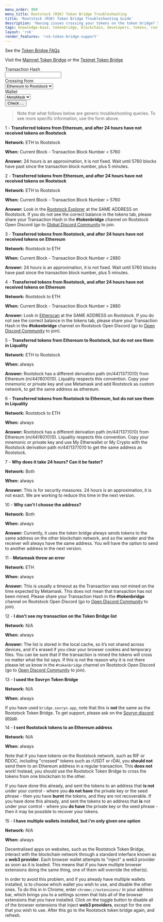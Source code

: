 ```yaml
---
menu_order: 900
menu_title: Rootstock (RSK) Token Bridge Troubleshooting
title: 'Rootstock (RSK) Token Bridge Troubleshooting Guide'
description: 'Having issues crossing your tokens on the token bridge? See the troubleshooting guide for help.'
tags: knowledge-base, tokenbridge, blockchain, developers, tokens, rootstock, rsk
layout: 'rsk'
render_features: 'rsk-token-bridge-support'
---
```


See the [Token Bridge FAQs](https://developers.rsk.co/tools/tokenbridge/faq/)

Visit the [Mainnet Token Bridge](https://tokenbridge.rsk.co/) or the [Testnet Token Bridge](https://testnet.tokenbridge.rsk.co/)

<div class="rsk-token-bridge-support">
  <div class="rsk-token-bridge-support-input-area">
    <div>
      <label>Transaction Hash</label>
      <br />
      <input name="txHash" id="rsk-token-bridge-support-txHash" type="text" />
    </div>
    <div>
      <label>Crossing from</label>
      <br />
      <select name="fromNetwork" id="rsk-token-bridge-support-fromNetwork">
        <option value="ethereum-mainnet">Ethereum to Rootstock</option>
        <option value="rsk-mainnet">Rootstock to Ethereum</option>
      </select>
    </div>
    <div>
      <label>Wallet</label>
      <br />
      <select name="walletName" id="rsk-token-bridge-support-walletName">
        <option value="metamask">MetaMask</option>
        <option value="liquality">Liquality</option>
      </select>
    </div>
    <div>
      <button id="rsk-token-bridge-support-check-button">Check &hellip;</button>
    </div>
  </div>
  <div class="rsk-token-bridge-support-output-area">
  </div>
</div>

> Note that what follows below are generic troubleshooting queries.
> To see more specific information, use the form above.

1 - **Transferred tokens from Ethereum, and after 24 hours have not received tokens on Rootstock**

**Network:** ETH to Rootstock

**When:** Current Block - Transaction Block Number < 5760

**Answer:** 24 hours is an approximation, it is not fixed. Wait until 5760 blocks have past since the transaction block number, plus 5 minutes.

2 - **Transferred tokens from Ethereum, and after 24 hours have not received tokens on Rootstock**

**Network:** ETH to Rootstock

**When:** Current Block - Transaction Block Number > 5760

**Answer:**  Look in the [Rootstock Explorer](https://explorer.rsk.co/) at the SAME ADDRESS on Rootstock. If you do not see the correct balance in the tokens tab, please share your Transaction Hash in the **#tokenbridge** channel on Rootstock Open Discord (go to [Global Discord Community](https://rootstock.io/discord) to join.

3 - **Transferred tokens from Rootstock, and after 24 hours have not received tokens on Ethereum**

**Network:** Rootstock to ETH

**When:** Current Block - Transaction Block Number < 2880

**Answer:**  24 hours is an approximation, it is not fixed. Wait until 5760 blocks have past since the transaction block number, plus 5 minutes.

4 - **Transferred tokens from Rootstock, and after 24 hours have not received tokens on Ethereum**

**Network:** Rootstock to ETH

**When:** Current Block - Transaction Block Number > 2880

**Answer:**  Look in [Etherscan](https://etherscan.io/) at the SAME ADDRESS on Rootstock. If you do not see the correct balance in the tokens tab, please share your Transaction Hash in the **#tokenbridge** channel on Rootstock Open Discord (go to [Open Discord Community](https://rootstock.io/discord) to join).

5 - **Transferred tokens from Ethereum to Rootstock, but do not see them in Liquality**

**Network:** ETH to Rootstock

**When:** always

**Answer:**  Rootstock has a different derivation path (m/44’/137’/0’/0) from Ethereum (m/44’/60’/0’/0). Liquality respects this convention. Copy your mnemonic or private key and use Metamask and add Rootstock as custom network, to get the same address as ethereum.

6 - **Transferred tokens from Rootstock to Ethereum, but do not see them in Liquality**

**Network:** Rootstock to ETH

**When:** always

**Answer:**  Rootstock has a different derivation path (m/44’/137’/0’/0) from Ethereum (m/44’/60’/0’/0). Liquality respects this convention. Copy your mnemonic or private key and use My Etherwallet or My Crypto with the Rootstock derivation path m/44’/137’/0’/0 to get the same address as Rootstock.

7 - **Why does it take 24 hours? Can it be faster?**

**Network:** Both

**When:** always

**Answer:**  This is for security measures. 24 hours is an approximation, it is not exact. We are working to reduce this time in the next version.

10 - **Why can't I choose the address?**

**Network:** Both

**When:** always

**Answer:**  Currently, it uses the token bridge always sends tokens to the same address on the other blockchain network, and so the sender and the receiver will always have the same address. You will have the option to send to another address in the next version.

11 - **Metamask threw an error**

**Network:** ETH

**When:** always

**Answer:**  This is usually a timeout as the Transaction was not mined on the time expected by Metamask. This does not mean that transaction has not been mined. Please share your Transaction Hash in the **#tokenbridge** channel on Rootstock Open Discord (go to [Open Discord Community](https://rootstock.io/discord) to join).

12 - **I don't see my transaction on the Token Bridge list**

**Network:** N/A

**When:** always

**Answer:**  The list is stored in the local cache, so it’s not shared across devices, and it's erased if you clear your browser cookies and temporary files. You can be sure that if the transaction is mined the tokens will cross no matter what the list says. If this is not the reason why it is not there please let us know in the `#tokenbridge` channel on Rootstock Open Discord (go to [Open Discord Community](https://rootstock.io/discord) to join).

13 - **I used the Sovryn Token Bridge**

**Network:** N/A

**When:** always

If you have used `bridge.sovryn.app`,
note that this is **not** the same as the Rootstock Token Bridge.
To get support, please ask on the
[Sovryn discord group](https://discord.com/channels/729675474665603133/813119624098611260).

14 - **I sent Rootstock tokens to an Ethereum address**

**Network:** N/A

**When:** always

Note that if you have tokens on the Rootstock network, such as RIF or RDOC,
including "crossed" tokens such as rUSDT or rDAI,
you **should not** send them to an Ethereum address in a regular transaction.
This **does not** work!
Instead, you should use the Rootstock Token Bridge to cross the tokens
from one blockchain to the other.

If you have done this already,
and sent the tokens to an address that **is not** under your control -
where you **do not have** the private key or the seed phrase -
then you have **burnt** the tokens, and they are not recoverable.
If you have done this already,
and sent the tokens to an address that **is** not under your control -
where you **do have** the private key or the seed phrase -
then it may be possible to recover your tokens.

15 - **I have multiple wallets installed, but i'm only given one option**

**Network:** N/A

**When:** always

Decentralised apps on websites, such as the Rootstock Token Bridge,
interact with the blockchain network through a standard interface
known as a **web3 provider**.
Each browser wallet attempts to "inject" a web3 provider as soon as it is loaded.
This means that if you have multiple browser extensions doing the same thing,
one of them will override the other(s).

In order to avoid this problem, and if you already have multiple wallets installed,
is to choose which wallet you wish to use, and disable the other ones.
To do this in in Chrome, enter `chrome://extensions/` in your address bar,
which brings you to a settings screen that lists all of
the browser extensions that you have installed.
Click on the toggle button to disable all of the browser extensions
that inject **web3 providers**, except for the one that you wish to use.
After this go to the Rootstock token bridge again, and refresh.
